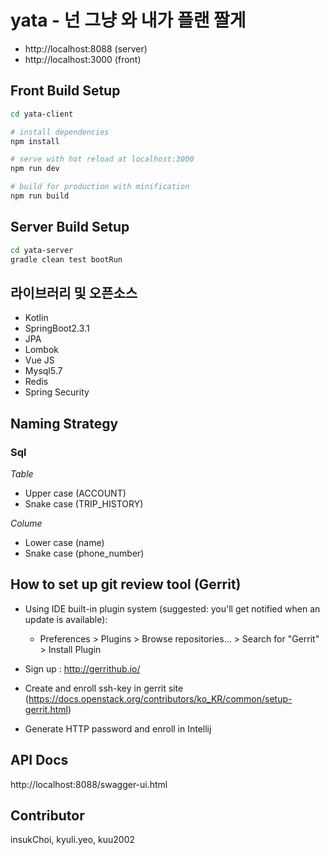 yata - 넌 그냥 와 내가 플랜 짤게
==========================

- http://localhost:8088 (server)
- http://localhost:3000 (front)

## Front Build Setup

``` bash
cd yata-client

# install dependencies
npm install

# serve with hot reload at localhost:3000
npm run dev

# build for production with minification
npm run build
```

## Server Build Setup

``` bash
cd yata-server
gradle clean test bootRun
```

## 라이브러리 및 오픈소스
- Kotlin
- SpringBoot2.3.1
- JPA
- Lombok
- Vue JS
- Mysql5.7
- Redis
- Spring Security


## Naming Strategy
### Sql
*Table*
- Upper case (ACCOUNT)
- Snake case (TRIP_HISTORY)

*Colume*
- Lower case (name)
- Snake case (phone_number)


## How to set up git review tool (Gerrit)

- Using IDE built-in plugin system (suggested: you'll get notified when an update is available):
  - Preferences > Plugins > Browse repositories... > Search for "Gerrit" > Install Plugin

- Sign up : http://gerrithub.io/
- Create and enroll ssh-key in gerrit site (https://docs.openstack.org/contributors/ko_KR/common/setup-gerrit.html)
- Generate HTTP password and enroll in Intellij 


## API Docs
http://localhost:8088/swagger-ui.html

## Contributor
insukChoi, kyuli.yeo, kuu2002

